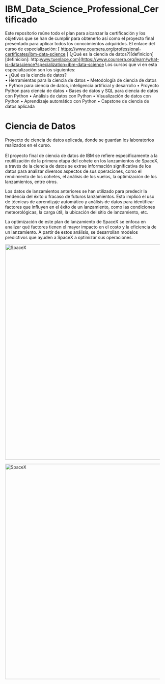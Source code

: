# IBM_Data_Science_Professional_Certificado
Este repositorio reúne todo el plan para alcanzar la certificación y los objetivos que se han de cumplir para obtenerlo así como el proyecto final presentado para aplicar todos los conocimientos adquiridos.
El enlace del curso de especialización: [ https://www.coursera.org/professional-certificates/ibm-data-science ]
[¿Qué es la ciencia de datos?][definicion]
[definicion]: http:www.tuenlace.com](https://www.coursera.org/learn/what-is-datascience?specialization=ibm-data-science
Los cursos que vi en esta especialización son los siguientes:<br>
• ¿Qué es la ciencia de datos?           
• Herramientas para la ciencia de datos 
• Metodología de ciencia de datos 
• Python para ciencia de datos, inteligencia artificial y desarrollo 
• Proyecto Python para ciencia de datos 
• Bases de datos y SQL para ciencia de datos con Python 
• Análisis de datos con Python 
• Visualización de datos con Python 
• Aprendizaje automático con Python 
• Capstone de ciencia de datos aplicada 


# Ciencia de Datos
Proyecto de ciencia de datos aplicada, donde se guardan los laboratorios realizados en el curso.<br><br>
El proyecto final de ciencia de datos de IBM  se refiere específicamente a la reutilización de la primera etapa del cohete en los lanzamientos de SpaceX, a través de la ciencia de datos se extrae información significativa de los datos para analizar diversos aspectos de sus operaciones, como el rendimiento de los cohetes, el análisis de los vuelos, la optimización de los lanzamientos, entre otros.

Los datos de lanzamientos anteriores se han utilizado para predecir la tendencia del éxito o fracaso de futuros lanzamientos. Esto implicó el uso de técnicas de aprendizaje automático y análisis de datos para identificar factores que influyen en el éxito de un lanzamiento, como las condiciones meteorológicas, la carga útil, la ubicación del sitio de lanzamiento, etc.

La optimización de este  plan de lanzamiento de SpaceX se enfoca en analizar qué factores tienen el mayor impacto en el costo y la eficiencia de un lanzamiento. A partir de estos análisis, se desarrollan modelos predictivos que ayuden a SpaceX a optimizar sus operaciones.

<span><img src="https://github.com/elviacortez/ciencia-de-datos/blob/main/spacex-MEW1f-yu2KI-unsplash.jpg" height="700px" width="960px" alt="SpaceX"></span>


<span><img src="https://camo.githubusercontent.com/9141210ace06c3858dcd22dbb06deefbe8a5f65c973b2248b91a04f8e1081bf9/68747470733a2f2f63662d636f75727365732d646174612e73332e75732e636c6f75642d6f626a6563742d73746f726167652e617070646f6d61696e2e636c6f75642f49424d446576656c6f706572536b696c6c734e6574776f726b2d445330373031454e2d536b696c6c734e6574776f726b2f6170692f496d616765732f6c616e64696e675f312e676966" height="700px" width="960px" alt="SpaceX"></span>
